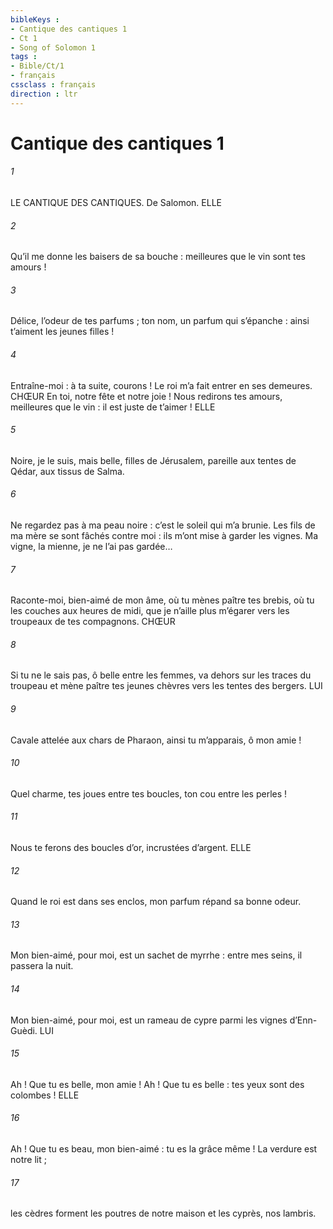 ```yaml
---
bibleKeys : 
- Cantique des cantiques 1
- Ct 1
- Song of Solomon 1
tags : 
- Bible/Ct/1
- français
cssclass : français
direction : ltr
---
```


# Cantique des cantiques 1

###### 1
LE CANTIQUE DES CANTIQUES.
De Salomon.
ELLE
###### 2
Qu’il me donne
les baisers de sa bouche :
meilleures que le vin
sont tes amours !
###### 3
Délice,
l’odeur de tes parfums ;
ton nom,
un parfum qui s’épanche :
ainsi t’aiment les jeunes filles !
###### 4
Entraîne-moi : à ta suite,
courons !
Le roi m’a fait entrer
en ses demeures.
CHŒUR En toi, notre fête et notre joie !
Nous redirons tes amours,
meilleures que le vin :
il est juste de t’aimer !
ELLE
###### 5
Noire, je le suis, mais belle,
filles de Jérusalem,
pareille aux tentes de Qédar,
aux tissus de Salma.
###### 6
Ne regardez pas à ma peau noire :
c’est le soleil qui m’a brunie.
Les fils de ma mère se sont fâchés contre moi :
ils m’ont mise à garder les vignes.
Ma vigne, la mienne,
je ne l’ai pas gardée…
###### 7
Raconte-moi,
bien-aimé de mon âme,
où tu mènes paître tes brebis,
où tu les couches aux heures de midi,
que je n’aille plus m’égarer
vers les troupeaux de tes compagnons.
CHŒUR
###### 8
Si tu ne le sais pas,
ô belle entre les femmes,
va dehors sur les traces du troupeau
et mène paître tes jeunes chèvres
vers les tentes des bergers.
LUI
###### 9
Cavale attelée aux chars de Pharaon,
ainsi tu m’apparais, ô mon amie !
###### 10
Quel charme, tes joues entre tes boucles,
ton cou entre les perles !
###### 11
Nous te ferons des boucles d’or,
incrustées d’argent.
ELLE
###### 12
Quand le roi est dans ses enclos,
mon parfum répand sa bonne odeur.
###### 13
Mon bien-aimé, pour moi,
est un sachet de myrrhe :
entre mes seins,
il passera la nuit.
###### 14
Mon bien-aimé, pour moi,
est un rameau de cypre
parmi les vignes
d’Enn-Guèdi.
LUI
###### 15
Ah ! Que tu es belle,
mon amie !
Ah ! Que tu es belle :
tes yeux sont des colombes !
ELLE
###### 16
Ah ! Que tu es beau,
mon bien-aimé :
tu es la grâce même !
La verdure
est notre lit ;
###### 17
les cèdres forment
les poutres de notre maison
et les cyprès,
nos lambris.

